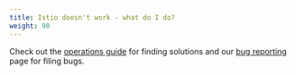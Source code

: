 ```yaml
---
title: Istio doesn't work - what do I do?
weight: 90
---
```


Check out the [operations guide](/pt-br/docs/ops/) for finding solutions and our
[bug reporting](/pt-br/about/bugs/) page for filing bugs.
